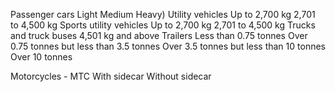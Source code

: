 Passenger cars
Light
Medium
Heavy)
Utility vehicles
Up to 2,700 kg
2,701 to 4,500 kg
Sports utility vehicles
Up to 2,700 kg
2,701 to 4,500 kg
Trucks and truck buses
4,501 kg and above
Trailers
Less than 0.75 tonnes
Over 0.75 tonnes but less than 3.5 tonnes
Over 3.5 tonnes but less than 10 tonnes
Over 10 tonnes

Motorcycles - MTC
With sidecar
Without sidecar
